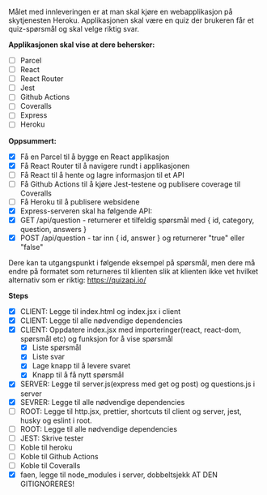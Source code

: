 Målet med innleveringen er at man skal kjøre en webapplikasjon på skytjenesten Heroku. Applikasjonen skal være en quiz der brukeren får et quiz-spørsmål og skal velge riktig svar.

**Applikasjonen skal vise at dere behersker:**
- [ ] Parcel
- [ ] React
- [ ] React Router
- [ ] Jest
- [ ] Github Actions
- [ ] Coveralls
- [ ] Express
- [ ] Heroku

**Oppsummert:**
- [x] Få en Parcel til å bygge en React applikasjon
- [x] Få React Router til å navigere rundt i applikasjonen
- [ ] Få React til å hente og lagre informasjon til et API
- [ ] Få Github Actions til å kjøre Jest-testene og publisere coverage til Coveralls
- [ ] Få Heroku til å publisere websidene
- [x] Express-serveren skal ha følgende API:
- [x] GET /api/question - returnerer et tilfeldig spørsmål med { id, category, question, answers }
- [x] POST /api/question - tar inn { id, answer } og returnerer "true" eller "false"

Dere kan ta utgangspunkt i følgende eksempel på spørsmål, men dere må endre på formatet som returneres til klienten slik at klienten ikke vet hvilket alternativ som er riktig: https://quizapi.io/

**Steps**
- [x] CLIENT: Legge til index.html og index.jsx i client
- [x] CLIENT: Legge til alle nødvendige dependencies
- [x] CLIENT: Oppdatere index.jsx med importeringer(react, react-dom, spørsmål etc) og funksjon for å vise spørsmål
  - [x] Liste spørsmål
  - [x] Liste svar
  - [x] Lage knapp til å levere svaret
  - [x] Knapp til å få nytt spørsmål
- [x] SERVER: Legge til server.js(express med get og post) og questions.js i server
- [x] SEVRER: Legge til alle nødvendige dependencies
- [ ] ROOT: Legge til http.jsx, prettier, shortcuts til client og server, jest, husky og eslint i root.
- [ ] ROOT: Legge til alle nødvendige dependencies
- [ ] JEST: Skrive tester
- [ ] Koble til heroku
- [ ] Koble til Github Actions
- [ ] Koble til Coveralls
- [x] faen, legge til node_modules i server, dobbeltsjekk AT DEN GITIGNORERES!